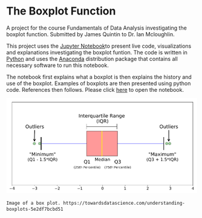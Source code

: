 # The Boxplot Function
A project for the course Fundamentals of Data Analysis investigating the boxplot function. Submitted by James Quintin to Dr. Ian Mcloughlin.

This project uses the [Jupyter Notebook](https://jupyter.org/)to present live code, visualizations and explanations investigating the boxplot funtion. The code is written in  [Python](https://www.python.org/) and uses the [Anaconda](https://www.anaconda.com/download/) distribution package that contains all necessary software to run this notebook.  

The notebook first explains what a boxplot is then explains the history and use of the boxplot. Examples of boxplots are then presented using python code. References then follows. Please click [here](https://github.com/NurseQ/The-Boxplot-Function/blob/master/The%20Boxplot%20Function.ipynb) to open the notebook.




<img src="boxplot.png">

    Image of a box plot. https://towardsdatascience.com/understanding-boxplots-5e2df7bcbd51






